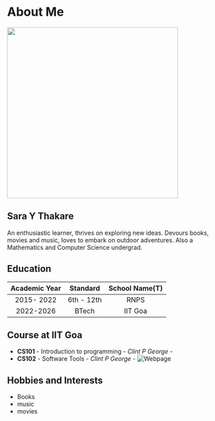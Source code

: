 # About Me

<img src="https://user-images.githubusercontent.com/125442270/233764192-423c75a4-c03b-4470-80f1-784e6538c910.jpg" height="400px" />


## Sara Y Thakare

An enthusiastic learner, thrives on exploring new ideas. Devours books, movies and music, loves to embark on outdoor adventures. Also a Mathematics and Computer Science undergrad.


## Education

<table>
  <thead>
    <tr>
      <th style="text-align: center">Academic Year</th>
      <th style="text-align: center"> Standard</th>
      <th style="text-align: center">School Name(T)</th>
    </tr>
  </thead>
  <tbody>
    <tr>
      <td style="text-align: center">2015- 2022</td>
      <td style="text-align: center">6th - 12th</td>
      <td style="text-align: center">RNPS</td>
    </tr>
     <tr>
      <td style="text-align: center">2022-2026</td>
      <td style="text-align: center">BTech</td>
      <td style="text-align: center">IIT Goa</td>
    </tr>
  </tbody>
</table>





## Course at IIT Goa
- **CS101** - Introduction to programming - _Clint P George_ - 
- **CS102** - Software Tools - _Clint P George_ - ![Webpage](https://clintpgeorge.github.io/cs-102/spring-2023/)

## Hobbies and Interests

- Books
- music
- movies



  
